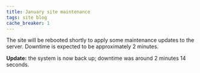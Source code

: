 ```yaml
---
title: January site maintenance
tags: site blog
cache_breaker: 1
---
```


The site will be rebooted shortly to apply some maintenance updates to the server. Downtime is expected to be approximately 2 minutes.

**Update:** the system is now back up; downtime was around 2 minutes 14 seconds.
